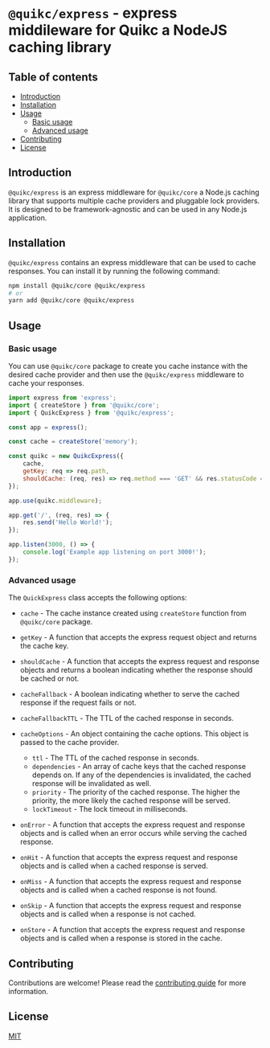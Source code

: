 # `@quikc/express` - express middileware for Quikc a NodeJS caching library

## Table of contents

- [Introduction](#introduction)
- [Installation](#installation)
- [Usage](#usage)
  - [Basic usage](#basic-usage)
  - [Advanced usage](#advanced-usage)
- [Contributing](#contributing)
- [License](#license)

## Introduction

`@quikc/express` is an express middleware for `@quikc/core` a Node.js caching library that supports multiple cache providers and pluggable lock providers. It is designed to be framework-agnostic and can be used in any Node.js application.

## Installation

`@quikc/express` contains an express middleware that can be used to cache responses. You can install it by running the following command:

```bash
npm install @quikc/core @quikc/express
# or
yarn add @quikc/core @quikc/express
```

## Usage

### Basic usage

You can use `@quikc/core` package to create you cache instance with the desired cache provider and then use the `@quikc/express` middleware to cache your responses.

```js
import express from 'express';
import { createStore } from '@quikc/core';
import { QuikcExpress } from '@quikc/express';

const app = express();

const cache = createStore('memory');

const quikc = new QuikcExpress({
    cache,
    getKey: req => req.path,
    shouldCache: (req, res) => req.method === 'GET' && res.statusCode === 200,
});

app.use(quikc.middleware);

app.get('/', (req, res) => {
    res.send('Hello World!');
});

app.listen(3000, () => {
    console.log('Example app listening on port 3000!');
});
```

### Advanced usage

The `QuickExpress` class accepts the following options:

- `cache` - The cache instance created using `createStore` function from `@quikc/core` package.
- `getKey` - A function that accepts the express request object and returns the cache key.
- `shouldCache` - A function that accepts the express request and response objects and returns a boolean indicating whether the response should be cached or not.
- `cacheFallback` - A boolean indicating whether to serve the cached response if the request fails or not.
- `cacheFallbackTTL` - The TTL of the cached response in seconds.
- `cacheOptions` - An object containing the cache options. This object is passed to the cache provider.
  - `ttl` - The TTL of the cached response in seconds.
  - `dependencies` - An array of cache keys that the cached response depends on. If any of the dependencies is invalidated, the cached response will be invalidated as well.
  - `priority` - The priority of the cached response. The higher the priority, the more likely the cached response will be served.
  - `lockTimeout` - The lock timeout in milliseconds.

- `onError` - A function that accepts the express request and response objects and is called when an error occurs while serving the cached response.

- `onHit` - A function that accepts the express request and response objects and is called when a cached response is served.
- `onMiss` - A function that accepts the express request and response objects and is called when a cached response is not found.
- `onSkip` - A function that accepts the express request and response objects and is called when a response is not cached.
- `onStore` - A function that accepts the express request and response objects and is called when a response is stored in the cache.

## Contributing

Contributions are welcome! Please read the [contributing guide](https://github.com/triyanox/quikc/blob/main/CONTRIBUTING) for more information.

## License

[MIT](https://github.com/triyanox/quikc/blob/main/LICENSE)
